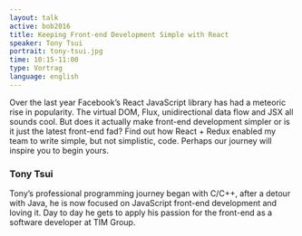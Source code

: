 ```yaml
---
layout: talk
active: bob2016
title: Keeping Front-end Development Simple with React
speaker: Tony Tsui
portrait: tony-tsui.jpg
time: 10:15-11:00
type: Vortrag
language: english
---
```


Over the last year Facebook’s React JavaScript library has had a meteoric
rise in popularity. The virtual DOM, Flux, unidirectional data flow and JSX
all sounds cool. But does it actually make front-end development simpler or
is it just the latest front-end fad? Find out how React + Redux enabled my
team to write simple, but not simplistic, code. Perhaps our journey will
inspire you to begin yours.

### Tony Tsui

Tony’s professional programming journey began with C/C++, after a detour
with Java, he is now focused on JavaScript front-end development and loving
it. Day to day he gets to apply his passion for the front-end as a software
developer at TIM Group.
